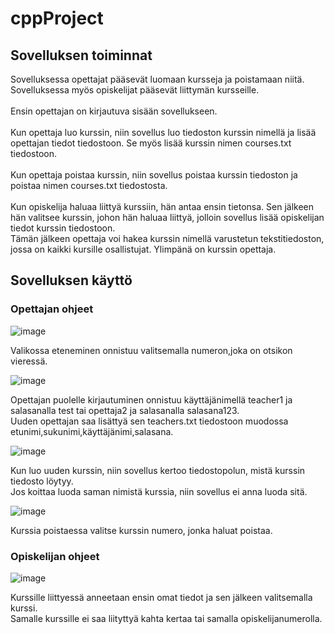 # cppProject

## Sovelluksen toiminnat

Sovelluksessa opettajat pääsevät luomaan kursseja ja poistamaan niitä. Sovelluksessa myös opiskelijat pääsevät liittymän kursseille.<br><br>
Ensin opettajan on kirjautuva sisään sovellukseen. </br></br>
Kun opettaja luo kurssin, niin sovellus luo tiedoston kurssin nimellä ja lisää opettajan tiedot tiedostoon. Se myös lisää kurssin nimen courses.txt tiedostoon.</br></br>
Kun opettaja poistaa kurssin, niin sovellus poistaa kurssin tiedoston ja poistaa nimen courses.txt tiedostosta. </br></br>
Kun opiskelija haluaa liittyä kurssiin, hän antaa ensin tietonsa. Sen jälkeen hän valitsee kurssin, johon hän haluaa liittyä, 
jolloin sovellus lisää opiskelijan tiedot kurssin tiedostoon. </br>
Tämän jälkeen opettaja voi hakea kurssin nimellä varustetun tekstitiedoston, jossa on kaikki kursille osallistujat. Ylimpänä on kurssin opettaja.

## Sovelluksen käyttö

### Opettajan ohjeet

![image](https://user-images.githubusercontent.com/79226961/162613820-27864b26-dfcb-45a6-9000-5b897c63149e.png)

Valikossa eteneminen onnistuu valitsemalla numeron,joka on otsikon vieressä.

![image](https://user-images.githubusercontent.com/79226961/162614475-74c7ebd4-db1c-42bc-a1a6-d8568670e0c7.png)

Opettajan puolelle kirjautuminen onnistuu käyttäjänimellä teacher1 ja salasanalla test tai opettaja2 ja salasanalla salasana123.<br>
Uuden opettajan saa lisättyä sen teachers.txt tiedostoon muodossa etunimi,sukunimi,käyttäjänimi,salasana.

![image](https://user-images.githubusercontent.com/79226961/162615446-579f7ccd-a4c4-4bd5-8cd5-038372296c59.png)

Kun luo uuden kurssin, niin sovellus kertoo tiedostopolun, mistä kurssin tiedosto löytyy.<br>
Jos koittaa luoda saman nimistä kurssia, niin sovellus ei anna luoda sitä.

![image](https://user-images.githubusercontent.com/79226961/162616051-c99f4deb-3868-4a7f-8922-3a3486fff9fe.png)

Kurssia poistaessa valitse kurssin numero, jonka haluat poistaa.

### Opiskelijan ohjeet

![image](https://user-images.githubusercontent.com/79226961/162616248-01ab26cc-cc5e-43b0-b775-f14aca62e0d0.png)

Kurssille liittyessä anneetaan ensin omat tiedot ja sen jälkeen valitsemalla kurssi.<br>
Samalle kurssille ei saa liityttyä kahta kertaa tai samalla opiskelijanumerolla.
